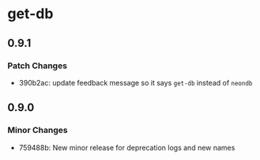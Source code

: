 # get-db

## 0.9.1

### Patch Changes

- 390b2ac: update feedback message so it says `get-db` instead of `neondb`

## 0.9.0

### Minor Changes

- 759488b: New minor release for deprecation logs and new names
